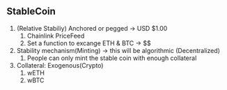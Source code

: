 ## StableCoin

1. (Relative Stabiliy) Anchored or pegged -> USD $1.00
    1. Chainlink PriceFeed
    2. Set a function to excange ETH & BTC -> $$
2. Stability mechanism(Minting) -> this will be algorithmic (Decentralized)
    1. People can only mint the stable coin with enough collateral
3. Collateral: Exogenous(Crypto)
    1. wETH
    2. wBTC


